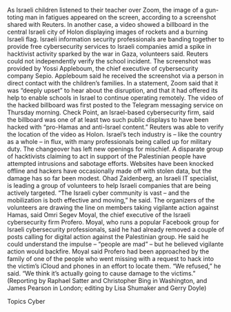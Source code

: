 As Israeli children listened to their teacher over Zoom, the image of a gun-toting man in fatigues appeared on the screen, according to a screenshot shared with Reuters. In another case, a video showed a billboard in the central Israeli city of Holon displaying images of rockets and a burning Israeli flag.
Israeli information security professionals are banding together to provide free cybersecurity services to Israeli companies amid a spike in hacktivist activity sparked by the war in Gaza, volunteers said.
Reuters could not independently verify the school incident. The screenshot was provided by Yossi Appleboum, the chief executive of cybersecurity company Sepio. Appleboum said he received the screenshot via a person in direct contact with the children’s families.
In a statement, Zoom said that it was “deeply upset” to hear about the disruption, and that it had offered its help to enable schools in Israel to continue operating remotely.
The video of the hacked billboard was first posted to the Telegram messaging service on Thursday morning. Check Point, an Israel-based cybersecurity firm, said the billboard was one of at least two such public displays to have been hacked with “pro-Hamas and anti-Israel content.” Reuters was able to verify the location of the video as Holon.
Israel’s tech industry is – like the country as a whole – in flux, with many professionals being called up for military duty. The changeover has left new openings for mischief.
A disparate group of hacktivists claiming to act in support of the Palestinian people have attempted intrusions and sabotage efforts. Websites have been knocked offline and hackers have occasionally made off with stolen data, but the damage has so far been modest.
Ohad Zaidenberg, an Israeli IT specialist, is leading a group of volunteers to help Israeli companies that are being actively targeted.
“The Israeli cyber community is vast – and the mobilization is both effective and moving,” he said.
The organizers of the volunteers are drawing the line on members taking vigilante action against Hamas, said Omri Segev Moyal, the chief executive of the Israeli cybersecurity firm Profero.
Moyal, who runs a popular Facebook group for Israeli cybersecurity professionals, said he had already removed a couple of posts calling for digital action against the Palestinian group. He said he could understand the impulse – “people are mad” – but he believed vigilante action would backfire.
Moyal said Profero had been approached by the family of one of the people who went missing with a request to hack into the victim’s iCloud and phones in an effort to locate them.
“We refused,” he said. “We think it’s actually going to cause damage to the victims.”
(Reporting by Raphael Satter and Christopher Bing in Washington, and James Pearson in London; editing by Lisa Shumaker and Gerry Doyle)

Topics
Cyber
